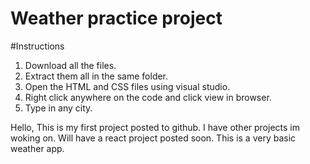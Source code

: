 # Weather practice project
#Instructions
1. Download all the files.
2. Extract them all in the same folder.
3. Open the HTML and CSS files using visual studio.
4. Right click anywhere on the code and click view in browser.
5. Type in any city.

Hello,
This is my first project posted to github. I have other projects im woking on. 
Will have a react project posted soon. This is a very basic weather app. 




